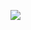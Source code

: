 ![](https://komarev.com/ghpvc/?username=prathambhandari&style=for-the-badge&color=grey)


<!--

### [Connect with me 💻](https://www.prathambhandari.xyz/)


### Namaste, I'm Pratham Bhandari

## I'm a Developer!
- 🌱 Ask me about Java & MERN Stack.
- 👯 I’m looking to collaborate with other Developers 
- ⚡ Fun fact: I love to Sing 
- 💬 Love traveling.
  
<br />
-->
<!--
### Web Technology and Programming Languages:
![My Skills](https://skillicons.dev/icons?i=html,css,js,ts,react,redux,nextjs,tailwind,sass,java,c,nodejs,mongodb)

### Cloud and Tools:

![My Skills](https://skillicons.dev/icons?i=aws,linux,docker,kubernetes,)
<hr />
-->



<!-- ![](http://github-profile-summary-cards.vercel.app/api/cards/profile-details?username=prathambhandari&theme=transparent)
![](http://github-profile-summary-cards.vercel.app/api/cards/repos-per-language?username=prathambhandari&theme=transparent)
![](http://github-profile-summary-cards.vercel.app/api/cards/most-commit-language?username=prathambhandari&theme=transparent)
![](http://github-profile-summary-cards.vercel.app/api/cards/stats?username=prathambhandari&theme=transparent)
![](http://github-profile-summary-cards.vercel.app/api/cards/productive-time?username=prathambhandari&theme=transparent)

-->





